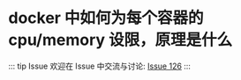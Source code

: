 # docker 中如何为每个容器的 cpu/memory 设限，原理是什么



::: tip Issue 
 欢迎在 Issue 中交流与讨论: [Issue 126](https://github.com/shfshanyue/Daily-Question/issues/126) 
:::



